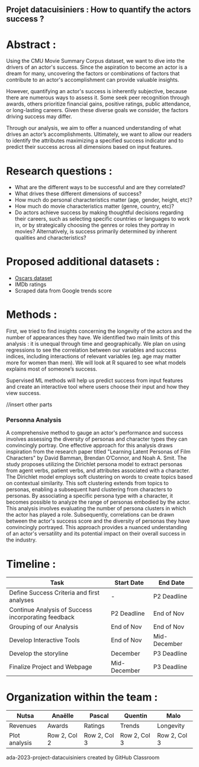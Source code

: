 ## Projet datacuisiniers : How to quantify the actors success ? ##

# Abstract : #
Using the CMU Movie Summary Corpus dataset, we want to dive into the drivers of an actor's success. Since the aspiration to become an actor is a dream for many, uncovering the factors or combinations of factors that contribute to an actor's accomplishment can provide valuable insights.

However, quantifying an actor's success is inherently subjective, because there are numerous ways to assess it. Some seek peer recognition through awards, others prioritize financial gains, positive ratings, public attendance, or long-lasting careers. Given these diverse goals we consider, the factors driving success may differ.

Through our analysis, we aim to offer a nuanced understanding of what drives an actor’s accomplishments. Ultimately, we want to allow our readers to identify the attributes maximizing a specified success indicator and to predict their success across all dimensions based on input features.

# Research questions : #
- What are the different ways to be successful and are they correlated?
- What drives these different dimensions of success?
- How much do personal characteristics matter (age, gender, height, etc)?
- How much do movie characteristics matter (genre, country, etc)?
- Do actors achieve success by making thoughtful decisions regarding their careers, such as selecting specific countries or languages to work in, or by strategically choosing the genres or roles they portray in movies? Alternatively, is success primarily determined by inherent qualities and characteristics?


# Proposed additional datasets : #
- [Oscars dataset](https://www.kaggle.com/datasets/unanimad/the-oscar-award)
- IMDb ratings
- Scraped data from Google trends score 

# Methods : #

First, we tried to find insights concerning the longevity of the actors and the number of appearances they have. We identified two main limits of this analysis : it is unequal through time and geographically. 
We plan on using regressions to see the correlation between our variables and success indices, including interactions of relevant variables (eg. age may matter more for women than men). We will look at R squared to see what models explains most of someone’s success.

Supervised ML methods will help us predict success from input features and create an interactive tool where users choose their input and how they view success.

//insert other parts

### Personna Analysis

A comprehensive method to gauge an actor's performance and success involves assessing the diversity of personas and character types they can convincingly portray. One effective approach for this analysis draws inspiration from the research paper titled "Learning Latent Personas of Film Characters" by David Bamman, Brendan O’Connor, and Noah A. Smit.
The study proposes utilizing the Dirichlet persona model to extract personas from agent verbs, patient verbs, and attributes associated with a character. The Dirichlet model employs soft clustering on words to create topics based on contextual similarity. This soft clustering extends from topics to personas, enabling a subsequent hard clustering from characters to personas.
By associating a specific persona type with a character, it becomes possible to analyze the range of personas embodied by the actor. This analysis involves evaluating the number of persona clusters in which the actor has played a role. Subsequently, correlations can be drawn between the actor's success score and the diversity of personas they have convincingly portrayed. This approach provides a nuanced understanding of an actor's versatility and its potential impact on their overall success in the industry.


# Timeline : #

| Task                        | Start Date | End Date   |
|-----------------------------|------------|------------|
| Define Success Criteria and first analyses   |  -         | P2 Deadline|
| Continue Analysis of Success incorporating feedback  | P2 Deadline| End of Nov  |
| Grouping of our Analysis    | End of Nov | End of Nov  |
| Develop Interactive Tools   | End of Nov | Mid-December  |
| Develop the storyline       | December     | P3 Deadline    |
| Finalize Project and Webpage    | Mid-December   | P3 Deadline   |

# Organization within the team : #

  | Nutsa | Anaëlle | Pascal | Quentin | Malo |
|----------|----------|----------|----------|----------|
| Revenues | Awards | Ratings | Trends | Longevity |
| Plot analysis | Row 2, Col 2 | Row 2, Col 3 | Row 2, Col 3 | Row 2, Col 3 |
  

ada-2023-project-datacuisiniers created by GitHub Classroom
